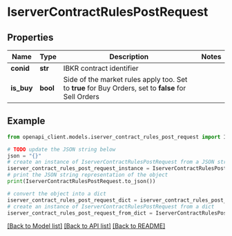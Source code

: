 # IserverContractRulesPostRequest


## Properties

Name | Type | Description | Notes
------------ | ------------- | ------------- | -------------
**conid** | **str** | IBKR contract identifier | 
**is_buy** | **bool** | Side of the market rules apply too. Set to **true** for Buy Orders, set to **false** for Sell Orders | 

## Example

```python
from openapi_client.models.iserver_contract_rules_post_request import IserverContractRulesPostRequest

# TODO update the JSON string below
json = "{}"
# create an instance of IserverContractRulesPostRequest from a JSON string
iserver_contract_rules_post_request_instance = IserverContractRulesPostRequest.from_json(json)
# print the JSON string representation of the object
print(IserverContractRulesPostRequest.to_json())

# convert the object into a dict
iserver_contract_rules_post_request_dict = iserver_contract_rules_post_request_instance.to_dict()
# create an instance of IserverContractRulesPostRequest from a dict
iserver_contract_rules_post_request_from_dict = IserverContractRulesPostRequest.from_dict(iserver_contract_rules_post_request_dict)
```
[[Back to Model list]](../README.md#documentation-for-models) [[Back to API list]](../README.md#documentation-for-api-endpoints) [[Back to README]](../README.md)



